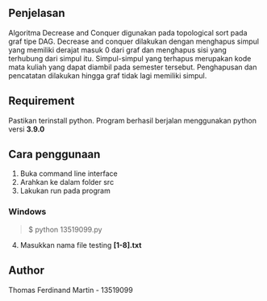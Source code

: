 ## Penjelasan
Algoritma Decrease and Conquer digunakan pada topological sort pada graf tipe DAG. Decrease and conquer dilakukan dengan menghapus simpul yang memiliki derajat masuk 0 dari graf dan menghapus sisi yang terhubung dari simpul itu. Simpul-simpul yang terhapus merupakan kode mata kuliah yang dapat diambil pada semester tersebut. Penghapusan dan pencatatan dilakukan hingga graf tidak lagi memiliki simpul.
## Requirement
Pastikan terinstall python. Program berhasil berjalan menggunakan python versi **3.9.0**
## Cara penggunaan
1. Buka command line interface
2. Arahkan ke dalam folder src
3. Lakukan run pada program  
### Windows
> $ python 13519099.py
4. Masukkan nama file testing **[1-8].txt**
## Author
Thomas Ferdinand Martin - 13519099